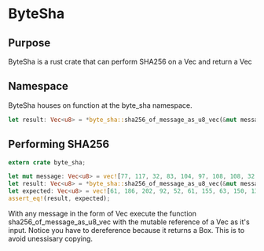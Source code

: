 # ByteSha
## Purpose
ByteSha is a rust crate that can perform SHA256 on a Vec<u8> and return a Vec<u8>
## Namespace
ByteSha houses on function at the byte_sha namespace.

```rust
let result: Vec<u8> = *byte_sha::sha256_of_message_as_u8_vec(&mut message);
```
## Performing SHA256
```rust
extern crate byte_sha;

let mut message: Vec<u8> = vec![77, 117, 32, 83, 104, 97, 108, 108, 32, 82, 105, 115, 101, 33, 32, 65, 110, 100, 32, 119, 105, 116, 104, 32, 105, 116, 32, 115, 111, 32, 115, 104, 97, 108, 108, 32, 116, 111, 111, 44, 32, 115, 119, 101, 101, 116, 32, 108, 105, 98, 101, 114, 116, 121, 32, 101, 99, 104, 111, 32, 116, 104, 114, 111, 117, 103, 104, 32, 116, 104, 101, 32, 99, 104, 97, 109, 98, 101, 114, 32, 104, 97, 108, 108, 115, 44, 32, 98, 111, 116, 104, 32, 104, 105, 103, 104, 32, 97, 110, 100, 32, 108, 111, 119, 44, 32, 97, 110, 100, 32, 98, 105, 103, 32, 97, 110, 100, 32, 115, 109, 97, 108, 108, 46];
let result: Vec<u8> = *byte_sha::sha256_of_message_as_u8_vec(&mut message);
let expected: Vec<u8> = vec![61, 186, 202, 92, 52, 61, 155, 63, 150, 130, 106, 106, 206, 202, 234, 155, 196, 116, 142, 225, 90, 173, 181, 137, 94, 173, 27, 211, 63, 132, 41, 112];
assert_eq!(result, expected);
```
With any message in the form of Vec<u8> execute the function sha256_of_message_as_u8_vec with the mutable reference of a Vec<u8> as it's input. Notice you have to dereference because it returns a Box. This is to avoid unessisary copying.